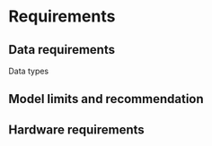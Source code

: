 # Requirements
## Data requirements

Data types

## Model limits and recommendation

## Hardware requirements


